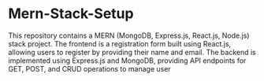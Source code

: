 # Mern-Stack-Setup
 This repository contains a MERN (MongoDB, Express.js, React.js, Node.js) stack project. The frontend is a registration form built using React.js, allowing users to register by providing their name and email. The backend is implemented using Express.js and MongoDB, providing API endpoints for GET, POST, and CRUD operations to manage user
